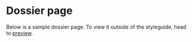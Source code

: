 # Dossier page

Below is a sample dossier page. To view it outside of the styleguide, head to [preview](/styleguide/pages/dossier/preview).
